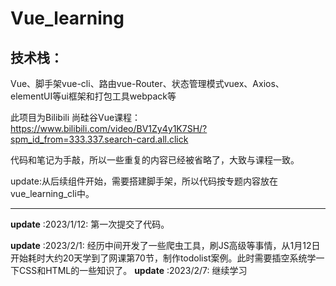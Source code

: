 # Vue_learning
## 技术栈：
Vue、脚手架vue-cli、路由vue-Router、状态管理模式vuex、Axios、elementUI等ui框架和打包工具webpack等
  

此项目为Bilibili 尚硅谷Vue课程：https://www.bilibili.com/video/BV1Zy4y1K7SH/?spm_id_from=333.337.search-card.all.click  

代码和笔记为手敲，所以一些重复的内容已经被省略了，大致与课程一致。

update:从后续组件开始，需要搭建脚手架，所以代码按专题内容放在vue_learning_cli中。


***
**update** :2023/1/12: 第一次提交了代码。  

**update** :2023/2/1: 经历中间开发了一些爬虫工具，刷JS高级等事情，从1月12日开始耗时大约20天学到了网课第70节，制作todolist案例。此时需要插空系统学一下CSS和HTML的一些知识了。
**update** :2023/2/7: 继续学习